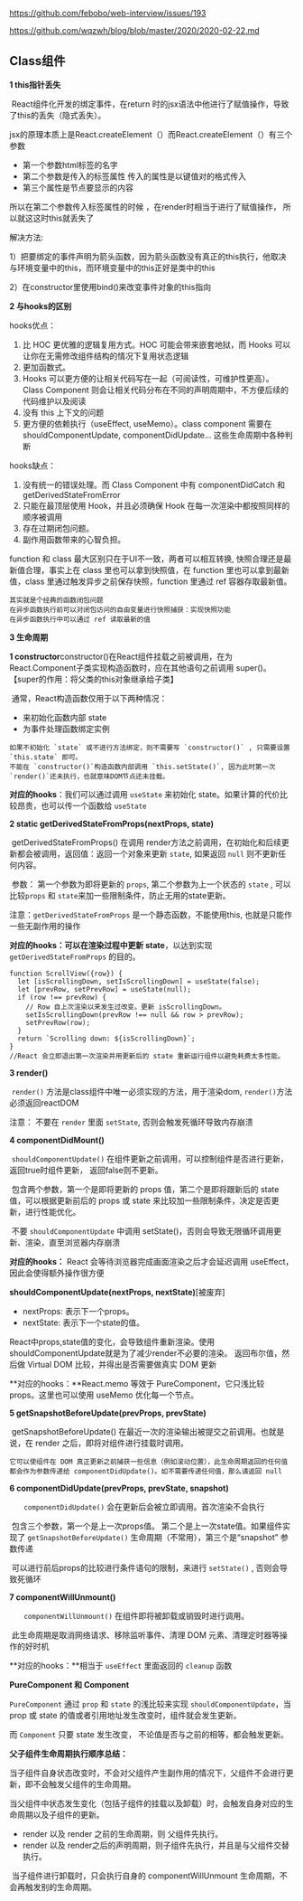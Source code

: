 https://github.com/febobo/web-interview/issues/193

https://github.com/wqzwh/blog/blob/master/2020/2020-02-22.md

## Class组件

**1 this指针丢失**

​		React组件化开发的绑定事件，在return 时的jsx语法中他进行了赋值操作，导致了this的丢失（隐式丢失）。

​		jsx的原理本质上是React.createElement（）而React.createElement（）有三个参数

- 第一个参数html标签的名字
- 第二个参数是传入的标签属性 传入的属性是以键值对的格式传入
- 第三个属性是节点要显示的内容

所以在第二个参数传入标签属性的时候 ，在render时相当于进行了赋值操作， 所以就这这时this就丢失了

解决方法:

1）把要绑定的事件声明为箭头函数，因为箭头函数没有真正的this执行，他取决与环境变量中的this，而环境变量中的this正好是类中的this

2）在constructor里使用bind()来改变事件对象的this指向

**2 与hooks的区别**

hooks优点：

1. 比 HOC 更优雅的逻辑复用方式。HOC 可能会带来嵌套地狱，而 Hooks 可以让你在无需修改组件结构的情况下复用状态逻辑
2. 更加函数式。
3. Hooks 可以更方便的让相关代码写在一起（可阅读性，可维护性更高）。Class Component 则会让相关代码分布在不同的声明周期中，不方便后续的代码维护以及阅读
4. 没有 this 上下文的问题
5. 更方便的依赖执行（useEffect, useMemo）。class component 需要在shouldComponentUpdate, componentDidUpdate... 这些生命周期中各种判断

hooks缺点：

1. 没有统一的错误处理。而 Class Component 中有 componentDidCatch 和 getDerivedStateFromError
2. 只能在最顶层使用 Hook，并且必须确保 Hook 在每一次渲染中都按照同样的顺序被调用
3. 存在过期闭包问题。
4. 副作用函数带来的心智负担。

function 和 class 最大区别只在于UI不一致，两者可以相互转换, 快照合理还是最新值合理，事实上在 class 里也可以拿到快照值，在 function 里也可以拿到最新值，class 里通过触发异步之前保存快照，function 里通过 ref 容器存取最新值。

```
其实就是个经典的函数闭包问题
在异步函数执行前可以对闭包访问的自由变量进行快照捕获：实现快照功能
在异步函数执行中可以通过 ref 读取最新的值
```

**3 生命周期**

**1 constructor**constructor()在React组件挂载之前被调用，在为React.Component子类实现构造函数时，应在其他语句之前调用 super()。【super的作用：将父类的this对象继承给子类】

​		通常，React构造函数仅用于以下两种情况：

- 来初始化函数内部 state
- 为事件处理函数绑定实例

```
如果不初始化 `state` 或不进行方法绑定，则不需要写 `constructor()` , 只需要设置 `this.state` 即可。
不能在 `constructor()`构造函数内部调用 `this.setState()`, 因为此时第一次 `render()`还未执行，也就意味DOM节点还未挂载。
```

**对应的hooks**：我们可以通过调用 `useState` 来初始化 state。如果计算的代价比较昂贵，也可以传一个函数给 `useState`

**2 static getDerivedStateFromProps(nextProps, state)**

​		getDerivedStateFromProps() 在调用 render方法之前调用，在初始化和后续更新都会被调用，返回值：返回一个对象来更新 `state`, 如果返回 `null` 则不更新任何内容。

​		参数： 第一个参数为即将更新的 `props`, 第二个参数为上一个状态的 `state` , 可以比较`props` 和 `state`来加一些限制条件，防止无用的state更新。

注意：`getDerivedStateFromProps` 是一个静态函数，不能使用this, 也就是只能作一些无副作用的操作

**对应的hooks：****可以在****渲染过程中更新 state**，以达到实现 `getDerivedStateFromProps` 的目的。

```
function ScrollView({row}) {
  let [isScrollingDown, setIsScrollingDown] = useState(false);
  let [prevRow, setPrevRow] = useState(null);
  if (row !== prevRow) {
    // Row 自上次渲染以来发生过改变。更新 isScrollingDown。
    setIsScrollingDown(prevRow !== null && row > prevRow);
    setPrevRow(row);
  }
  return `Scrolling down: ${isScrollingDown}`;
}
//React 会立即退出第一次渲染并用更新后的 state 重新运行组件以避免耗费太多性能。
```

**3 render()**

​		`render()` 方法是class组件中唯一必须实现的方法，用于渲染dom, `render()`方法必须返回reactDOM

注意： 不要在 `render` 里面 `setState`, 否则会触发死循环导致内存崩溃

**4 componentDidMount()**

​		`shouldComponentUpdate()` 在组件更新之前调用，可以控制组件是否进行更新， 返回true时组件更新， 返回false则不更新。

​		包含两个参数，第一个是即将更新的 props 值，第二个是即将跟新后的 state 值，可以根据更新前后的 props 或 state 来比较加一些限制条件，决定是否更新，进行性能优化。

​		不要 `shouldComponentUpdate` 中调用 setState()，否则会导致无限循环调用更新、渲染，直至浏览器内存崩溃

**对应的hooks：** React 会等待浏览器完成画面渲染之后才会延迟调用 useEffect，因此会使得额外操作很方便

**shouldComponentUpdate(nextProps, nextState)**[被废弃]

- nextProps: 表示下一个props。
- nextState: 表示下一个state的值。

React中props,state值的变化，会导致组件重新渲染。使用shouldComponentUpdate就是为了减少render不必要的渲染。 返回布尔值，然后做 Virtual DOM 比较，并得出是否需要做真实 DOM 更新

**对应的hooks：**React.memo 等效于 PureComponent，它只浅比较 props。这里也可以使用 useMemo 优化每一个节点。

**5 getSnapshotBeforeUpdate(prevProps, prevState)**

​		getSnapshotBeforeUpdate() 在最近一次的渲染输出被提交之前调用。也就是说，在 render 之后，即将对组件进行挂载时调用。

```
它可以使组件在 DOM 真正更新之前捕获一些信息（例如滚动位置），此生命周期返回的任何值都会作为参数传递给 componentDidUpdate()。如不需要传递任何值，那么请返回 null
```

**6 componentDidUpdate(prevProps, prevState, snapshot)**

​		`	componentDidUpdate()` 会在更新后会被立即调用。首次渲染不会执行

​		包含三个参数，第一个是上一次props值。 第二个是上一次state值。如果组件实现了 `getSnapshotBeforeUpdate()` 生命周期（不常用），第三个是“snapshot” 参数传递

​		可以进行前后props的比较进行条件语句的限制，来进行 `setState()` , 否则会导致死循环

**7 componentWillUnmount()**

​		`	componentWillUnmount()` 在组件即将被卸载或销毁时进行调用。

​		此生命周期是取消网络请求、移除监听事件、清理 DOM 元素、清理定时器等操作的好时机

**对应的hooks：**相当于 `useEffect` 里面返回的 `cleanup` 函数

**PureComponent 和 Component**

`PureComponent` 通过 `prop` 和 `state` 的浅比较来实现 `shouldComponentUpdate`，当 prop 或 state 的值或者引用地址发生改变时，组件就会发生更新。

而 `Component` 只要 state 发生改变， 不论值是否与之前的相等，都会触发更新。

**父子组件生命周期执行顺序总结：**

​		当子组件自身状态改变时，不会对父组件产生副作用的情况下，父组件不会进行更新，即不会触发父组件的生命周期。

​		当父组件中状态发生变化（包括子组件的挂载以及卸载）时，会触发自身对应的生命周期以及子组件的更新。

- render  以及 render 之前的生命周期，则 父组件先执行。
- render 以及 render之后的声明周期，则子组件先执行，并且是与父组件交替执行。

​		当子组件进行卸载时，只会执行自身的 componentWillUnmount 生命周期，不会再触发别的生命周期。